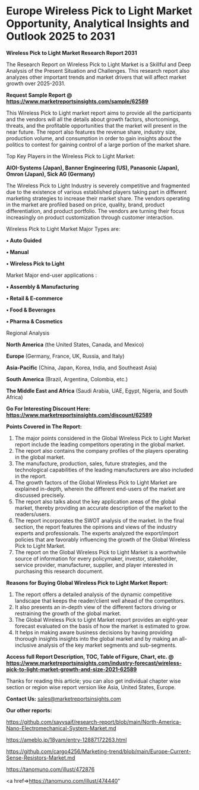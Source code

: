  # Europe Wireless Pick to Light Market Opportunity, Analytical Insights and Outlook 2025 to 2031

<strong>Wireless Pick to Light Market Research Report 2031</strong>

The Research Report on Wireless Pick to Light Market is a Skillful and Deep Analysis of the Present Situation and Challenges. This research report also analyzes other important trends and market drivers that will affect market growth over 2025-2031.

<strong>Request Sample Report @ <a href=https://www.marketreportsinsights.com/sample/62589>https://www.marketreportsinsights.com/sample/62589</a></strong>

This Wireless Pick to Light market report aims to provide all the participants and the vendors will all the details about growth factors, shortcomings, threats, and the profitable opportunities that the market will present in the near future. The report also features the revenue share, industry size, production volume, and consumption in order to gain insights about the politics to contest for gaining control of a large portion of the market share.

Top Key Players in the Wireless Pick to Light Market:

<strong>AIOI-Systems (Japan), Banner Engineering (US), Panasonic (Japan), Omron (Japan), Sick AG (Germany)</strong>

The Wireless Pick to Light Industry is severely competitive and fragmented due to the existence of various established players taking part in different marketing strategies to increase their market share. The vendors operating in the market are profiled based on price, quality, brand, product differentiation, and product portfolio. The vendors are turning their focus increasingly on product customization through customer interaction.

Wireless Pick to Light Market Major Types are:

<strong>• Auto Guided

• Manual

• Wireless Pick to Light</strong>

Market Major end-user applications :

<strong>• Assembly & Manufacturing

• Retail & E-commerce

• Food & Beverages

• Pharma & Cosmetics</strong>

Regional Analysis

</u><strong><b>North America</b></strong> (the United States, Canada, and Mexico)

<strong><b>Europe </b></strong>(Germany, France, UK, Russia, and Italy)

<strong><b>Asia-Pacific</b></strong> (China, Japan, Korea, India, and Southeast Asia)

<strong><b>South America</b></strong> (Brazil, Argentina, Colombia, etc.)

<strong><b>The Middle East and Africa</b></strong> (Saudi Arabia, UAE, Egypt, Nigeria, and South Africa)

<strong>Go For Interesting Discount Here: <a href=https://www.marketreportsinsights.com/discount/62589>https://www.marketreportsinsights.com/discount/62589</a></strong>

<strong>Points Covered in The Report:</strong>
<ol>
  <li>The major points considered in the Global Wireless Pick to Light Market report include the leading competitors operating in the global market.</li>
  <li>The report also contains the company profiles of the players operating in the global market.</li>
  <li>The manufacture, production, sales, future strategies, and the technological capabilities of the leading manufacturers are also included in the report.</li>
  <li>The growth factors of the Global Wireless Pick to Light Market are explained in-depth, wherein the different end-users of the market are discussed precisely.</li>
  <li>The report also talks about the key application areas of the global market, thereby providing an accurate description of the market to the readers/users.</li>
  <li>The report incorporates the SWOT analysis of the market. In the final section, the report features the opinions and views of the industry experts and professionals. The experts analyzed the export/import policies that are favorably influencing the growth of the Global Wireless Pick to Light Market.</li>
  <li>The report on the Global Wireless Pick to Light Market is a worthwhile source of information for every policymaker, investor, stakeholder, service provider, manufacturer, supplier, and player interested in purchasing this research document.</li>
</ol>
<strong>Reasons for Buying Global Wireless Pick to Light Market Report:</strong>

<ol>
  <li>The report offers a detailed analysis of the dynamic competitive landscape that keeps the reader/client well ahead of the competitors.</li>
  <li>It also presents an in-depth view of the different factors driving or restraining the growth of the global market.</li>
  <li>The Global Wireless Pick to Light Market report provides an eight-year forecast evaluated on the basis of how the market is estimated to grow.</li>
  <li>It helps in making aware business decisions by having providing thorough insights insights into the global market and by making an all-inclusive analysis of the key market segments and sub-segments.</li>
</ol>
<strong>Access full Report Description, TOC, Table of Figure, Chart, etc. @ <a href=https://www.marketreportsinsights.com/industry-forecast/wireless-pick-to-light-market-growth-and-size-2021-62589>https://www.marketreportsinsights.com/industry-forecast/wireless-pick-to-light-market-growth-and-size-2021-62589</a></strong>


Thanks for reading this article; you can also get individual chapter wise section or region wise report version like Asia, United States, Europe.

<strong>Contact Us:</strong>
sales@marketreportsinsights.com

<strong>Our other reports:</strong>

<a href=https://github.com/sayysaif/research-report/blob/main/North-America-Nano-Electromechanical-System-Market.md>https://github.com/sayysaif/research-report/blob/main/North-America-Nano-Electromechanical-System-Market.md</a>

<a href=https://ameblo.jp/18yam/entry-12887172263.html>https://ameblo.jp/18yam/entry-12887172263.html</a>

<a href=https://github.com/cargo4256/Marketing-trend/blob/main/Europe-Current-Sense-Resistors-Market.md>https://github.com/cargo4256/Marketing-trend/blob/main/Europe-Current-Sense-Resistors-Market.md</a>

<a href=https://tanomuno.com/illust/472876>https://tanomuno.com/illust/472876</a>

<a href=>https://tanomuno.com/illust/474440</a>"
